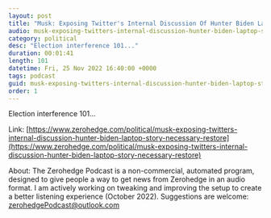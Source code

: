 ```yaml
---
layout: post
title: "Musk: Exposing Twitter's Internal Discussion Of Hunter Biden Laptop Story &quot;Necessary To Restore Public Trust&quot;"
audio: musk-exposing-twitters-internal-discussion-hunter-biden-laptop-story-necessary-restore-0
category: political
desc: "Election interference 101..."
duration: 00:01:41
length: 101
datetime: Fri, 25 Nov 2022 16:40:00 +0000
tags: podcast
guid: musk-exposing-twitters-internal-discussion-hunter-biden-laptop-story-necessary-restore-0
order: 1
---
```

Election interference 101...

Link: [https://www.zerohedge.com/political/musk-exposing-twitters-internal-discussion-hunter-biden-laptop-story-necessary-restore](https://www.zerohedge.com/political/musk-exposing-twitters-internal-discussion-hunter-biden-laptop-story-necessary-restore)

About: The Zerohedge Podcast is a non-commercial, automated program, designed to give people a way to get news from Zerohedge in an audio format.  I am actively working on tweaking and improving the setup to create a better listening experience (October 2022).  Suggestions are welcome: [zerohedgePodcast@outlook.com](mailto:zerohedgePodcast@outlook.com)